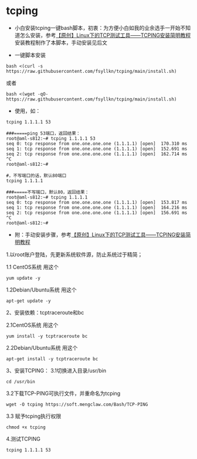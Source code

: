 # tcping
- 小白安装tcping一键bash脚本，初衷：为方便小白如我的业余选手一开始不知道怎么安装，参考[【原创】Linux下的TCP测试工具——TCPING安装简明教程](https://www.mengclaw.com/2018/06/03/184/)安装教程制作了本脚本，手动安装见后文

- 一键脚本安装
```
bash <(curl -s https://raw.githubusercontent.com/fsyllkn/tcping/main/install.sh)
```

或者

```
bash <(wget -qO- https://raw.githubusercontent.com/fsyllkn/tcping/main/install.sh)
```

- 使用，如：

```
tcping 1.1.1.1 53
```
```
###=====ping 53端口，返回结果：
root@aml-s812:~# tcping 1.1.1.1 53
seq 0: tcp response from one.one.one.one (1.1.1.1) [open]  170.310 ms
seq 1: tcp response from one.one.one.one (1.1.1.1) [open]  152.691 ms
seq 2: tcp response from one.one.one.one (1.1.1.1) [open]  162.714 ms
^C
root@aml-s812:~# 
```

```
#，不写端口的话，默认80端口
tcping 1.1.1.1
```
```
###=====不写端口，默认80，返回结果：
root@aml-s812:~# tcping 1.1.1.1
seq 0: tcp response from one.one.one.one (1.1.1.1) [open]  153.817 ms
seq 1: tcp response from one.one.one.one (1.1.1.1) [open]  164.216 ms
seq 2: tcp response from one.one.one.one (1.1.1.1) [open]  156.691 ms
^C
root@aml-s812:~# 
```
- 附：手动安装步骤，参考[【原创】Linux下的TCP测试工具——TCPING安装简明教程](https://www.mengclaw.com/2018/06/03/184/)

1.以root账户登陆，先更新系统软件源，防止系统过于精简；

1.1 CentOS系统 用这个
```
yum update -y
```
1.2Debian/Ubuntu系统 用这个
```
apt-get update -y
```
2、安装依赖：tcptraceroute和bc

2.1CentOS系统 用这个
```
yum install -y tcptraceroute bc
```
2.2Debian/Ubuntu系统 用这个
```
apt-get install -y tcptraceroute bc
```
3、安装TCPING：
3.1切换进入目录/usr/bin
```
cd /usr/bin
```
3.2下载TCP-PING可执行文件，并重命名为tcping
```
wget -O tcping https://soft.mengclaw.com/Bash/TCP-PING
```
3.3 赋予tcping执行权限
```
chmod +x tcping
```
4.测试TCPING
```
tcping 1.1.1.1 53
```






